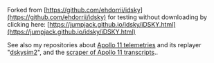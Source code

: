 Forked from [https://github.com/ehdorrii/idsky](https://github.com/ehdorrii/idsky) for testing without downloading by clicking here: [https://jumpjack.github.io/idsky/iDSKY.html](https://jumpjack.github.io/idsky/iDSKY.html)

See also my repositories about [Apollo 11 telemetries](https://github.com/jumpjack/Apollo11LEMdata)  and its replayer "[dskysim2](https://github.com/jumpjack/dskysim2)", and the [scraper of Apollo 11 transcripts](https://github.com/jumpjack/ApolloTranscriptScraper)..
